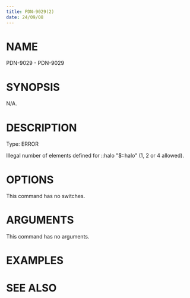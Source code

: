 ```yaml
---
title: PDN-9029(2)
date: 24/09/08
---
```


# NAME

PDN-9029 - PDN-9029

# SYNOPSIS

N/A.

# DESCRIPTION

Type: ERROR

Illegal number of elements defined for ::halo \"$::halo\" (1, 2 or 4 allowed).

# OPTIONS

This command has no switches.

# ARGUMENTS

This command has no arguments.

# EXAMPLES

# SEE ALSO

